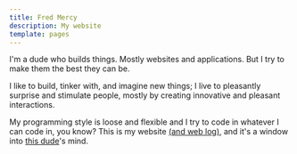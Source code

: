 ```yaml
---
title: Fred Mercy
description: My website
template: pages
---
```


I'm a dude who builds things. Mostly websites and applications. But I try to make them the best they can be.

I like to build, tinker with, and imagine new things; I live to pleasantly surprise and stimulate people, mostly by creating innovative and pleasant interactions.

My programming style is loose and flexible and I try to code in whatever I can code in, you know? This is my website [(and web log)](/blog), and it's a window into [this dude](/this-dude)'s mind.
